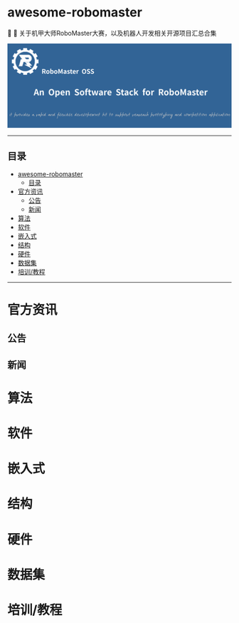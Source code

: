 # awesome-robomaster

🤖 🦾 关于机甲大师RoboMaster大赛，以及机器人开发相关开源项目汇总合集

![](rmoss_bg.png)

___

## 目录

- [awesome-robomaster](#awesome-robomaster)
  - [目录](#目录)
- [官方资讯](#官方资讯)
  - [公告](#公告)
  - [新闻](#新闻)
- [算法](#算法)
- [软件](#软件)
- [嵌入式](#嵌入式)
- [结构](#结构)
- [硬件](#硬件)
- [数据集](#数据集)
- [培训/教程](#培训教程)

___

# 官方资讯
<a name="official"></a>

## 公告
<a name="announcement"></a>

## 新闻
<a name="news"></a>

# 算法
<a name="algorithm"></a>

# 软件
<a name="software"></a>

# 嵌入式
<a name="embeded"></a>

# 结构
<a name="mechanism"></a>

# 硬件
<a name="hardware"></a>

# 数据集
<a name="dataset"></a>

# 培训/教程
<a name="teaching"></a>

